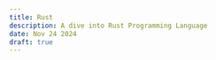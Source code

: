 ```yaml
---
title: Rust
description: A dive into Rust Programming Language
date: Nov 24 2024
draft: true
---
```

